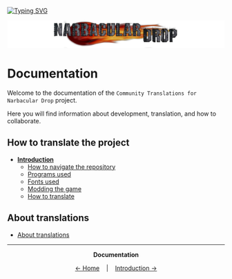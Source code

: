 [![Typing SVG](https://readme-typing-svg.herokuapp.com?font=Fira+Code&size=27&pause=1000&color=ffffff&center=true&vCenter=true&repeat=true&width=1000&lines=Community+Translations+for)](https://git.io/typing-svg)

![Title](img/logos/title.png)

# Documentation

Welcome to the documentation of the `Community Translations for Narbacular Drop` project.  

Here you will find information about development, translation, and how to collaborate.  

## How to translate the project
- **[Introduction](Introduction.md)** 
  - [How to navigate the repository](Navigation.md)
  - [Programs used](Programs.md)
  - [Fonts used](Fonts.md)
  - [Modding the game](Modding.md)
  - [How to translate](Translate.md)
## About translations
  - [About translations](About.md)
<hr />

<p align="center"><strong>Documentation</strong></p>

<p align="center">
  <a href="../README.md">← Home</a>
  &nbsp;&nbsp;&nbsp;|&nbsp;&nbsp;&nbsp;
  <a href="Introduction.md">Introduction →</a>
</p>

